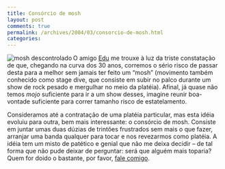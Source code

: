 ```yaml
---
title: Consórcio de mosh
layout: post
comments: true
permalink: /archives/2004/03/consorcio-de-mosh.html
categories:
---
```

<img src="//chester.me/img/blig/mosh.jpg" border=0 alt="mosh descontrolado" align=left>O amigo <a href=http://www.stoneagescanners.com/edu >Edu</a> me trouxe à luz da triste constatação de que, chegando na curva dos 30 anos, corremos o sério risco de passar desta para a melhor sem jamais ter feito um &#8220;mosh&#8221; (movimento também conhecido como stage dive, que consiste em subir no palco durante um show de rock pesado e mergulhar no meio da platéia). Afinal, já quase não temos *mojo* suficiente para ir a um show desses, imagine reunir boa-vontade suficiente para correr tamanho risco de estatelamento.

Consideramos até a contratação de uma platéia particular, mas esta idéia evoluiu para outra, bem mais interessante: o consórcio de mosh. Consiste em juntar umas duas dúzias de trintões frustrados sem mais o que fazer, arranjar uma banda qualquer para tocar e nos revezarmos como platéia. A idéia tem um misto de patético e genial que não me deixa decidir &#8211; de tal forma que não pude deixar de perguntar: será que alguém mais toparia? Quem for doido o bastante, por favor, <a href=fale.html>fale comigo</a>.
